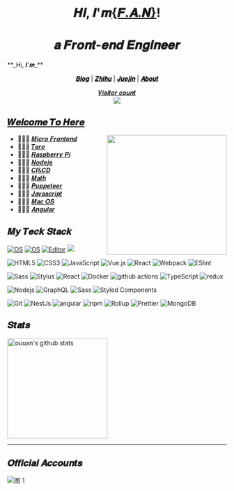 
<h1 align="center">𝑯𝒊, 𝑰'𝒎<a href="https://alili.tech/">{𝑭.𝑨.𝑵}</a>!</h1>
<h1 align="center">𝒂 𝑭𝒓𝒐𝒏𝒕-𝒆𝒏𝒅 𝑬𝒏𝒈𝒊𝒏𝒆𝒆𝒓  </h1>
**_Hi, 𝑰'𝒎_**

<p align="center">
  <strong><a href="https://alili.tech">𝑩𝒍𝒐𝒈</a></strong> |
  <strong><a href="https://www.zhihu.com/people/fantastics/posts">𝒁𝒉𝒊𝒉𝒖</a></strong> |
  <strong><a href="https://juejin.im/user/606586147454599">𝑱𝒖𝒆𝒋𝒊𝒏</a></strong>  |
  <strong><a href="https://alili.tech/about/">𝑨𝒃𝒐𝒖𝒕</a></strong>  
</p>
<a href="https://alili.tech"><p align="center">𝑽𝒊𝒔𝒊𝒕𝒐𝒓 𝒄𝒐𝒖𝒏𝒕<br> <img src="https://profile-counter.glitch.me/Fantasy9527/count.svg" /></a>

##  [𝑾𝒆𝒍𝒄𝒐𝒎𝒆 𝑻𝒐 𝑯𝒆𝒓𝒆](https://alili.tech)
<a href="https://alili.tech"><img src="https://media.giphy.com/media/SWoSkN6DxTszqIKEqv/giphy.gif" align="right" height="275" /></a>
- 👨🏻‍💻  [𝑴𝒊𝒄𝒓𝒐 𝑭𝒓𝒐𝒏𝒕𝒆𝒏𝒅](https://alili.tech/tags/microfrontend/)
- 👩🏻‍💻  [𝑻𝒂𝒓𝒐](https://alili.tech/tags/taro/)
- 👨🏻‍💻  [𝑹𝒂𝒔𝒑𝒃𝒆𝒓𝒓𝒚 𝑷𝒊](https://alili.tech/tags/raspberry-pi/)
- 👩🏻‍💻  [𝑵𝒐𝒅𝒆𝒋𝒔](https://alili.tech/tags/nodejs/)
- 👨🏻‍💻  [𝑪𝑰&𝑪𝑫](https://alili.tech/tags/%E6%8C%81%E7%BB%AD%E9%9B%86%E6%88%90/)
- 👩🏻‍💻  [𝑴𝒂𝒕𝒉](https://alili.tech/tags/%E6%95%B0%E5%AD%A6/)
- 👨🏻‍💻  [𝑷𝒖𝒑𝒑𝒆𝒕𝒆𝒆𝒓](https://alili.tech/tags/puppeteer/)
- 👩🏻‍💻  [𝑱𝒂𝒗𝒂𝒔𝒄𝒓𝒊𝒑𝒕](https://alili.tech/tags/javascript/)
- 👨🏻‍💻  [𝑴𝒂𝒄 𝑶𝑺](https://alili.tech/tags/mac/)
- 👩🏻‍💻  [𝑨𝒏𝒈𝒖𝒍𝒂𝒓](https://alili.tech/tags/angular/)


## 𝑴𝒚 𝑻𝒆𝒄𝒌 𝑺𝒕𝒂𝒄𝒌

[![OS](https://img.shields.io/badge/OS-macOS-informational?style=flat-square&logo=apple&logoColor=white)](https://en.wikipedia.org/wiki/MacOS)
[![OS](https://img.shields.io/badge/OS-Linux-informational?style=flat-square&logo=linux&logoColor=white)](https://en.wikipedia.org/wiki/Linux)
[![Editor](https://img.shields.io/badge/Editor-VSCode-blue?style=flat-square&logo=visual-studio-code&logoColor=white)](https://code.visualstudio.com/)
[![](https://img.shields.io/website?color=0ab9e6&style=flat-square&up_message=alili.tech&url=https%3a%2f%2falili.tech)](https://alili.tech)

![HTML5](https://img.shields.io/badge/-HTML5-%23E44D27?style=flat-square&logo=html5&logoColor=ffffff)
![CSS3](https://img.shields.io/badge/-CSS3-%231572B6?style=flat-square&logo=css3)
![JavaScript](https://img.shields.io/badge/-JavaScript-%23F7DF1C?style=flat-square&logo=javascript&logoColor=000000&labelColor=%23F7DF1C&color=%23FFCE5A)
![Vue.js](https://img.shields.io/badge/-Vue.js-%232c3e50?style=flat-square&logo=Vue.js)
![React](https://img.shields.io/badge/-React-%23282C34?style=flat-square&logo=react)
![Webpack](https://img.shields.io/badge/-Webpack-%232C3A42?style=flat-square&logo=webpack)
![ESlint](https://img.shields.io/badge/-ESLint-%234B32C3?style=flat-square&logo=eslint)


![Sass](https://img.shields.io/badge/-Sass-%23CC6699?style=flat-square&logo=sass&logoColor=ffffff)
![Stylus](https://img.shields.io/badge/-Stylus-%23333333?style=flat-square&logo=stylus)
<img alt="React" src="https://img.shields.io/badge/-React-45b8d8?style=flat-square&logo=react&logoColor=white" />
<img alt="Docker" src="https://img.shields.io/badge/-Docker-46a2f1?style=flat-square&logo=docker&logoColor=white" />
<img alt="github actions" src="https://img.shields.io/badge/-Github_Actions-2088FF?style=flat-square&logo=github-actions&logoColor=white" />
<img alt="TypeScript" src="https://img.shields.io/badge/-TypeScript-007ACC?style=flat-square&logo=typescript&logoColor=white" />
<img alt="redux" src="https://img.shields.io/badge/-Redux-764ABC?style=flat-square&logo=redux&logoColor=white" />

![Nodejs](https://img.shields.io/badge/-Nodejs-43853d?style=flat-square&logo=Node.js&logoColor=white)
<img alt="GraphQL" src="https://img.shields.io/badge/-GraphQL-E10098?style=flat-square&logo=graphql&logoColor=white" />
<img alt="Sass" src="https://img.shields.io/badge/-Sass-CC6699?style=flat-square&logo=sass&logoColor=white" />
<img alt="Styled Components" src="https://img.shields.io/badge/-Styled_Components-db7092?style=flat-square&logo=styled-components&logoColor=white" />

![Git](https://img.shields.io/badge/-Git-%23F05032?style=flat-square&logo=git&logoColor=%23ffffff)
<img alt="NestJs" src="https://img.shields.io/badge/-NestJs-ea2845?style=flat-square&logo=nestjs&logoColor=white" />
<img alt="angular" src="https://img.shields.io/badge/-Angular-DD0031?style=flat-square&logo=angular&logoColor=white" />
<img alt="npm" src="https://img.shields.io/badge/-NPM-CB3837?style=flat-square&logo=npm&logoColor=white" />
<img alt="Rollup" src="https://img.shields.io/badge/-Rollup-EC4A3F?style=flat-square&logo=rollup.js&logoColor=white" />
<img alt="Prettier" src="https://img.shields.io/badge/-Prettier-F7B93E?style=flat-square&logo=prettier&logoColor=white" />
<img alt="MongoDB" src="https://img.shields.io/badge/-MongoDB-13aa52?style=flat-square&logo=mongodb&logoColor=white" />


## 𝑺𝒕𝒂𝒕𝒔

<p align="left">

<img alt="ouuan's github stats" height='230' src="https://github-readme-stats.vercel.app/api/top-langs/?username=Fantasy9527">
</p>

****
## 𝑶𝒇𝒇𝒊𝒄𝒊𝒂𝒍 𝑨𝒄𝒄𝒐𝒖𝒏𝒕𝒔

![图 1](https://incomparable9527.coding.net/p/imageBed/d/imageBed/git/raw/master/e73110bce06db5cc2c08cf51551bd6093d5309560ac46ae02695959c80abec4e.png?tt=22)  
